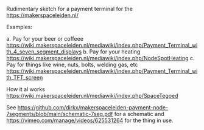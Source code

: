 Rudimentary sketch for a payment terminal for the https://makerspaceleiden.nl/

Examples:

a. Pay for your beer or coffeee
	https://wiki.makerspaceleiden.nl/mediawiki/index.php/Payment_Terminal_with_4_seven_segment_displays
b. Pay for your heating
	https://wiki.makerspaceleiden.nl/mediawiki/index.php/NodeSpotHeating
c. Pay for things like wine, nuts, bolts, welding gas, etc
	https://wiki.makerspaceleiden.nl/mediawiki/index.php/Payment_Terminal_with_TFT_screen

How it al works
	https://wiki.makerspaceleiden.nl/mediawiki/index.php/SpaceTegoed

See https://github.com/dirkx/makerspaceleiden-payment-node-7segments/blob/main/schematic-7seg.pdf for a schematic
and https://vimeo.com/manage/videos/625531264 for the thing in use.

